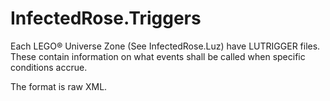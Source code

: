 # InfectedRose.Triggers
Each LEGO® Universe Zone (See InfectedRose.Luz) have LUTRIGGER files. These contain information on what
events shall be called when specific conditions accrue.

The format is raw XML.
